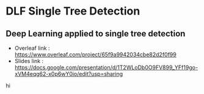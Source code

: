 # DLF Single Tree Detection
## Deep Learning applied to single tree detection

* Overleaf link : https://www.overleaf.com/project/65f9a9942034cbe82d2f0f99
* Slides link : https://docs.google.com/presentation/d/1T2WLoDb0O9FV899_YFf19go-xVM4eqg62-x0p6wY0io/edit?usp=sharing

hi